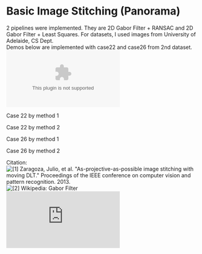 # Basic Image Stitching (Panorama)
  
2 pipelines were implemented. They are 2D Gabor Filter + RANSAC and 2D Gabor Filter + Least Squares. 
For datasets, I used images from University of Adelaide, CS Dept.  
Demos below are implemented with case22 and case26 from 2nd dataset.  
![Dataset Link](https://cs.adelaide.edu.au/~tjchin/apap/files/images2.zip)  

Case 22 by method 1  
  
  
Case 22 by method 2  
  
  
Case 26 by method 1  
  
  
Case 26 by method 2  
  
  
Citation:  
![\[1\] Zaragoza, Julio, et al. "As-projective-as-possible image stitching with moving DLT." Proceedings of the IEEE conference on computer vision and pattern recognition. 2013.](https://cs.adelaide.edu.au/~tjchin/apap/)  
![\[2\] Wikipedia: Gabor Filter](https://en.wikipedia.org/wiki/Gabor_filter)  
![\[3\] Bethel, J. "Least squares image matching for CE604." Purdue University (1997).](https://engineering.purdue.edu/~bethel/main1.pdf)  
